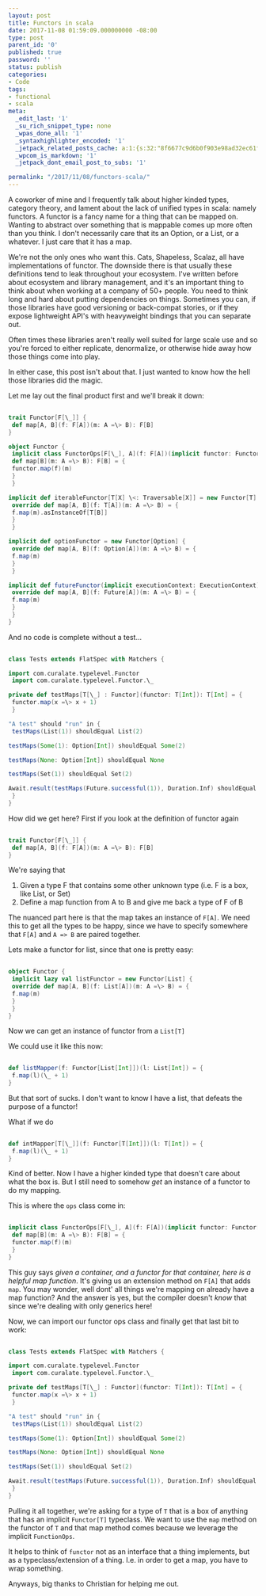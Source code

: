 ```yaml
---
layout: post
title: Functors in scala
date: 2017-11-08 01:59:09.000000000 -08:00
type: post
parent_id: '0'
published: true
password: ''
status: publish
categories:
- Code
tags:
- functional
- scala
meta:
  _edit_last: '1'
  _su_rich_snippet_type: none
  _wpas_done_all: '1'
  _syntaxhighlighter_encoded: '1'
  _jetpack_related_posts_cache: a:1:{s:32:"8f6677c9d6b0f903e98ad32ec61f8deb";a:2:{s:7:"expires";i:1560455198;s:7:"payload";a:3:{i:0;a:1:{s:2:"id";i:7777;}i:1;a:1:{s:2:"id";i:4919;}i:2;a:1:{s:2:"id";i:3565;}}}}
  _wpcom_is_markdown: '1'
  _jetpack_dont_email_post_to_subs: '1'

permalink: "/2017/11/08/functors-scala/"
---
```

A coworker of mine and I frequently talk about higher kinded types, category theory, and lament about the lack of unified types in scala: namely functors. A functor is a fancy name for a thing that can be mapped on. Wanting to abstract over something that is mappable comes up more often than you think. I don't necessarily care that its an Option, or a List, or a whatever. I just care that it has a map.

We're not the only ones who want this. Cats, Shapeless, Scalaz, all have implementations of functor. The downside there is that usually these definitions tend to leak throughout your ecosystem. I've written before about ecosystem and library management, and it's an important thing to think about when working at a company of 50+ people. You need to think long and hard about putting dependencies on things. Sometimes you can, if those libraries have good versioning or back-compat stories, or if they expose lightweight API's with heavyweight bindings that you can separate out.

Often times these libraries aren't really well suited for large scale use and so you're forced to either replicate, denormalize, or otherwise hide away how those things come into play.

In either case, this post isn't about that. I just wanted to know how the hell those libraries did the magic.

Let me lay out the final product first and we'll break it down:

```scala
  
trait Functor[F[\_]] {  
 def map[A, B](f: F[A])(m: A =\> B): F[B]  
}

object Functor {  
 implicit class FunctorOps[F[\_], A](f: F[A])(implicit functor: Functor[F]) {  
 def map[B](m: A =\> B): F[B] = {  
 functor.map(f)(m)  
 }  
 }

implicit def iterableFunctor[T[X] \<: Traversable[X]] = new Functor[T] {  
 override def map[A, B](f: T[A])(m: A =\> B) = {  
 f.map(m).asInstanceOf[T[B]]  
 }  
 }

implicit def optionFunctor = new Functor[Option] {  
 override def map[A, B](f: Option[A])(m: A =\> B) = {  
 f.map(m)  
 }  
 }

implicit def futureFunctor(implicit executionContext: ExecutionContext) = new Functor[Future] {  
 override def map[A, B](f: Future[A])(m: A =\> B) = {  
 f.map(m)  
 }  
 }  
}  

```

And no code is complete without a test...

```scala
  
class Tests extends FlatSpec with Matchers {

import com.curalate.typelevel.Functor  
 import com.curalate.typelevel.Functor.\_

private def testMaps[T[\_] : Functor](functor: T[Int]): T[Int] = {  
 functor.map(x =\> x + 1)  
 }

"A test" should "run" in {  
 testMaps(List(1)) shouldEqual List(2)

testMaps(Some(1): Option[Int]) shouldEqual Some(2)

testMaps(None: Option[Int]) shouldEqual None

testMaps(Set(1)) shouldEqual Set(2)

Await.result(testMaps(Future.successful(1)), Duration.Inf) shouldEqual 2  
 }  
}  

```

How did we get here? First if you look at the definition of functor again

```scala
  
trait Functor[F[\_]] {  
 def map[A, B](f: F[A])(m: A =\> B): F[B]  
}  

```

We're saying that

1. Given a type F that contains some other unknown type (i.e. F is a box, like List, or Set)
2. Define a map function from A to B and give me back a type of F of B

The nuanced part here is that the map takes an instance of `F[A]`. We need this to get all the types to be happy, since we have to specify somewhere that `F[A]` and `A => B` are paired together.

Lets make a functor for list, since that one is pretty easy:

```scala
  
object Functor {  
 implicit lazy val listFunctor = new Functor[List] {  
 override def map[A, B](f: List[A])(m: A =\> B) = {  
 f.map(m)  
 }  
 }  
}  

```

Now we can get an instance of functor from a `List[T]`

We could use it like this now:

```scala
  
def listMapper(f: Functor[List[Int]])(l: List[Int]) = {  
 f.map(l)(\_ + 1)  
}  

```

But that sort of sucks. I don't want to know I have a list, that defeats the purpose of a functor!

What if we do

```scala
  
def intMapper[T[\_]](f: Functor[T[Int]])(l: T[Int]) = {  
 f.map(l)(\_ + 1)  
}  

```

Kind of better. Now I have a higher kinded type that doesn't care about what the box is. But I still need to somehow _get_ an instance of a functor to do my mapping.

This is where the `ops` class come in:

```scala
  
implicit class FunctorOps[F[\_], A](f: F[A])(implicit functor: Functor[F]) {  
 def map[B](m: A =\> B): F[B] = {  
 functor.map(f)(m)  
 }  
}  

```

This guy says _given a container, and a functor for that container, here is a helpful map function_. It's giving us an extension method on `F[A]` that adds `map`. You may wonder, well dont' all things we're mapping on already have a map function? And the answer is yes, but the compiler doesn't _know_ that since we're dealing with only generics here!

Now, we can import our functor ops class and finally get that last bit to work:

```scala
  
class Tests extends FlatSpec with Matchers {

import com.curalate.typelevel.Functor  
 import com.curalate.typelevel.Functor.\_

private def testMaps[T[\_] : Functor](functor: T[Int]): T[Int] = {  
 functor.map(x =\> x + 1)  
 }

"A test" should "run" in {  
 testMaps(List(1)) shouldEqual List(2)

testMaps(Some(1): Option[Int]) shouldEqual Some(2)

testMaps(None: Option[Int]) shouldEqual None

testMaps(Set(1)) shouldEqual Set(2)

Await.result(testMaps(Future.successful(1)), Duration.Inf) shouldEqual 2  
 }  
}  

```

Pulling it all together, we're asking for a type of `T` that is a box of anything that has an implicit `Functor[T]` typeclass. We want to use the `map` method on the functor of `T` and that map method comes because we leverage the implicit `FunctionOps`.

It helps to think of `functor` not as an interface that a thing implements, but as a typeclass/extension of a thing. I.e. in order to get a map, you have to wrap something.

Anyways, big thanks to Christian for helping me out.

